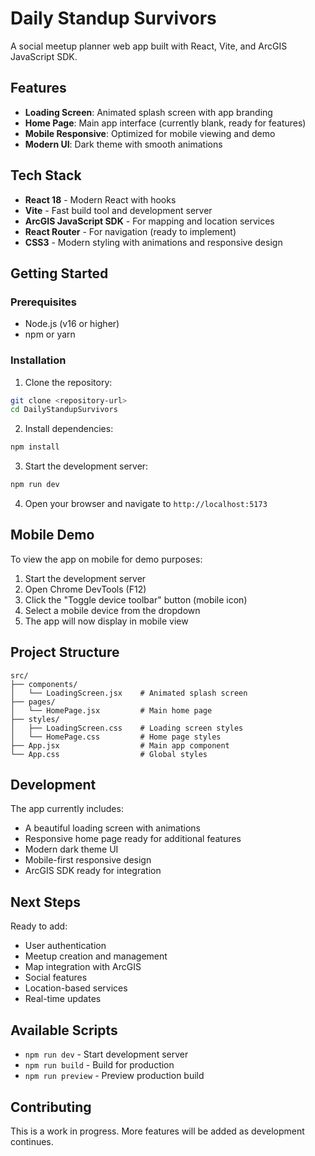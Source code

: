 # Daily Standup Survivors

A social meetup planner web app built with React, Vite, and ArcGIS JavaScript SDK.

## Features

- **Loading Screen**: Animated splash screen with app branding
- **Home Page**: Main app interface (currently blank, ready for features)
- **Mobile Responsive**: Optimized for mobile viewing and demo
- **Modern UI**: Dark theme with smooth animations

## Tech Stack

- **React 18** - Modern React with hooks
- **Vite** - Fast build tool and development server
- **ArcGIS JavaScript SDK** - For mapping and location services
- **React Router** - For navigation (ready to implement)
- **CSS3** - Modern styling with animations and responsive design

## Getting Started

### Prerequisites

- Node.js (v16 or higher)
- npm or yarn

### Installation

1. Clone the repository:
```bash
git clone <repository-url>
cd DailyStandupSurvivors
```

2. Install dependencies:
```bash
npm install
```

3. Start the development server:
```bash
npm run dev
```

4. Open your browser and navigate to `http://localhost:5173`

## Mobile Demo

To view the app on mobile for demo purposes:
1. Start the development server
2. Open Chrome DevTools (F12)
3. Click the "Toggle device toolbar" button (mobile icon)
4. Select a mobile device from the dropdown
5. The app will now display in mobile view

## Project Structure

```
src/
├── components/
│   └── LoadingScreen.jsx    # Animated splash screen
├── pages/
│   └── HomePage.jsx         # Main home page
├── styles/
│   ├── LoadingScreen.css    # Loading screen styles
│   └── HomePage.css         # Home page styles
├── App.jsx                  # Main app component
└── App.css                  # Global styles
```

## Development

The app currently includes:
- A beautiful loading screen with animations
- Responsive home page ready for additional features
- Modern dark theme UI
- Mobile-first responsive design
- ArcGIS SDK ready for integration

## Next Steps

Ready to add:
- User authentication
- Meetup creation and management
- Map integration with ArcGIS
- Social features
- Location-based services
- Real-time updates

## Available Scripts

- `npm run dev` - Start development server
- `npm run build` - Build for production
- `npm run preview` - Preview production build

## Contributing

This is a work in progress. More features will be added as development continues.
